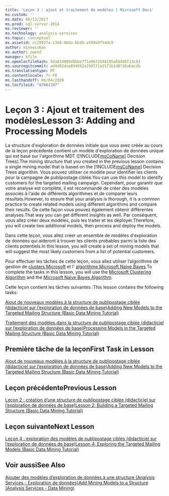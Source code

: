 ```yaml
---
title: 'Leçon 3 : ajout et traitement de modèles | Microsoft Docs'
ms.custom: ''
ms.date: 06/13/2017
ms.prod: sql-server-2014
ms.reviewer: ''
ms.technology: analysis-services
ms.topic: conceptual
ms.assetid: cc29927a-c368-4b8a-bbd0-af89a9f54dc9
author: minewiskan
ms.author: owend
manager: kfile
ms.openlocfilehash: 5da034089d8bbe7f1a967258d195a56ddbf13c03
ms.sourcegitcommit: ad4d92dce894592a259721a1571b1d8736abacdb
ms.translationtype: MT
ms.contentlocale: fr-FR
ms.lasthandoff: 08/04/2020
ms.locfileid: "87601197"
---
```

# <a name="lesson-3-adding-and-processing-models"></a><span data-ttu-id="ba21c-102">Leçon 3 : Ajout et traitement des modèles</span><span class="sxs-lookup"><span data-stu-id="ba21c-102">Lesson 3: Adding and Processing Models</span></span>
  <span data-ttu-id="ba21c-103">La structure d'exploration de données initiale que vous avez créée au cours de la leçon précédente contient un modèle d'exploration de données unique qui est basé sur l'algorithme MDT ([!INCLUDE[msCoName](../includes/msconame-md.md)] Decision Trees).</span><span class="sxs-lookup"><span data-stu-id="ba21c-103">The mining structure that you created in the previous lesson contains a single mining model that is based on the [!INCLUDE[msCoName](../includes/msconame-md.md)] Decision Trees algorithm.</span></span> <span data-ttu-id="ba21c-104">Vous pouvez utiliser ce modèle pour identifier les clients pour la campagne de publipostage ciblée.</span><span class="sxs-lookup"><span data-stu-id="ba21c-104">You can use this model to identify customers for the targeted mailing campaign.</span></span> <span data-ttu-id="ba21c-105">Cependant, pour garantir que votre analyse est complète, il est recommandé de créer des modèles associés à l'aide de différents algorithmes et de comparer leurs résultats.</span><span class="sxs-lookup"><span data-stu-id="ba21c-105">However, to ensure that your analysis is thorough, it is a common practice to create related models using different algorithms and compare their results.</span></span> <span data-ttu-id="ba21c-106">De cette façon vous pouvez également obtenir différentes analyses.</span><span class="sxs-lookup"><span data-stu-id="ba21c-106">That way you can get different insights as well.</span></span> <span data-ttu-id="ba21c-107">Par conséquent, vous allez créer deux modèles, puis les traiter et les déployer.</span><span class="sxs-lookup"><span data-stu-id="ba21c-107">Therefore, you will create two additional models, then process and deploy the models.</span></span>  
  
 <span data-ttu-id="ba21c-108">Dans cette leçon, vous allez créer un ensemble de modèles d'exploration de données qui aideront à trouver les clients probables parmi la liste des clients potentiels.</span><span class="sxs-lookup"><span data-stu-id="ba21c-108">In this lesson, you will create a set of mining models that will suggest the most likely customers from a list of potential customers.</span></span>  
  
 <span data-ttu-id="ba21c-109">Pour effectuer les tâches de cette leçon, vous allez utiliser l’algorithme de gestion de [clusters Microsoft](../../2014/analysis-services/data-mining/microsoft-clustering-algorithm.md) et l' [algorithme Microsoft Naive Bayes](../../2014/analysis-services/data-mining/microsoft-naive-bayes-algorithm.md).</span><span class="sxs-lookup"><span data-stu-id="ba21c-109">To complete the tasks in this lesson, you will use the [Microsoft Clustering Algorithm](../../2014/analysis-services/data-mining/microsoft-clustering-algorithm.md) and the [Microsoft Naive Bayes Algorithm](../../2014/analysis-services/data-mining/microsoft-naive-bayes-algorithm.md).</span></span>  
  
 <span data-ttu-id="ba21c-110">Cette leçon contient les tâches suivantes :</span><span class="sxs-lookup"><span data-stu-id="ba21c-110">This lesson contains the following tasks:</span></span>  
  
 [<span data-ttu-id="ba21c-111">Ajout de nouveaux modèles à la structure de publipostage ciblée &#40;didacticiel sur l’exploration de données de base&#41;</span><span class="sxs-lookup"><span data-stu-id="ba21c-111">Adding New Models to the Targeted Mailing Structure &#40;Basic Data Mining Tutorial&#41;</span></span>](../../2014/tutorials/adding-new-models-to-the-targeted-mailing-structure-basic-data-mining-tutorial.md)  
  
 [<span data-ttu-id="ba21c-112">Traitement des modèles dans la structure de publipostage ciblée &#40;didacticiel sur l’exploration de données de base&#41;</span><span class="sxs-lookup"><span data-stu-id="ba21c-112">Processing Models in the Targeted Mailing Structure &#40;Basic Data Mining Tutorial&#41;</span></span>](../../2014/tutorials/processing-models-in-the-targeted-mailing-structure-basic-data-mining-tutorial.md)  
  
## <a name="first-task-in-lesson"></a><span data-ttu-id="ba21c-113">Première tâche de la leçon</span><span class="sxs-lookup"><span data-stu-id="ba21c-113">First Task in Lesson</span></span>  
 [<span data-ttu-id="ba21c-114">Ajout de nouveaux modèles à la structure de publipostage ciblée &#40;didacticiel sur l’exploration de données de base&#41;</span><span class="sxs-lookup"><span data-stu-id="ba21c-114">Adding New Models to the Targeted Mailing Structure &#40;Basic Data Mining Tutorial&#41;</span></span>](../../2014/tutorials/adding-new-models-to-the-targeted-mailing-structure-basic-data-mining-tutorial.md)  
  
## <a name="previous-lesson"></a><span data-ttu-id="ba21c-115">Leçon précédente</span><span class="sxs-lookup"><span data-stu-id="ba21c-115">Previous Lesson</span></span>  
 [<span data-ttu-id="ba21c-116">Leçon 2 : création d’une structure de publipostage ciblée &#40;didacticiel sur l’exploration de données de base&#41;</span><span class="sxs-lookup"><span data-stu-id="ba21c-116">Lesson 2: Building a Targeted Mailing Structure &#40;Basic Data Mining Tutorial&#41;</span></span>](../../2014/tutorials/lesson-2-building-a-targeted-mailing-structure-basic-data-mining-tutorial.md)  
  
## <a name="next-lesson"></a><span data-ttu-id="ba21c-117">Leçon suivante</span><span class="sxs-lookup"><span data-stu-id="ba21c-117">Next Lesson</span></span>  
 [<span data-ttu-id="ba21c-118">Leçon 4 : exploration des modèles de publipostage ciblés &#40;didacticiel sur l’exploration de données de base&#41;</span><span class="sxs-lookup"><span data-stu-id="ba21c-118">Lesson 4: Exploring the Targeted Mailing Models &#40;Basic Data Mining Tutorial&#41;</span></span>](../../2014/tutorials/lesson-4-exploring-the-targeted-mailing-models-basic-data-mining-tutorial.md)  
  
## <a name="see-also"></a><span data-ttu-id="ba21c-119">Voir aussi</span><span class="sxs-lookup"><span data-stu-id="ba21c-119">See Also</span></span>  
 [<span data-ttu-id="ba21c-120">Ajouter des modèles d’exploration de données à une structure &#40;Analysis Services - Exploration de données&#41;</span><span class="sxs-lookup"><span data-stu-id="ba21c-120">Add Mining Models to a Structure &#40;Analysis Services - Data Mining&#41;</span></span>](../../2014/analysis-services/data-mining/add-mining-models-to-a-structure-analysis-services-data-mining.md)  
  
  
